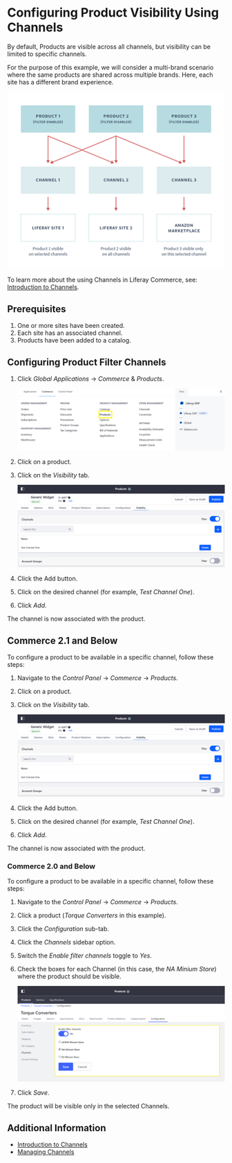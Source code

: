 # Configuring Product Visibility Using Channels

By default, Products are visible across all channels, but visibility can be limited to specific channels.

For the purpose of this example, we will consider a multi-brand scenario where the same products are shared across multiple brands. Here, each site has a different brand experience.

![Multiple products in the same catalog can be filtered to be sold on multiple channels.](./configuring-product-visibility-using-channels/images/01.png)

To learn more about the using Channels in Liferay Commerce, see: [Introduction to Channels](./introduction-to-channels.md).

## Prerequisites

1. One or more sites have been created.
1. Each site has an associated channel.
1. Products have been added to a catalog.

## Configuring Product Filter Channels

1. Click _Global Applications_ &rarr; _Commerce_ & _Products_.

    ![Navigate to Products.](./configuring-product-visibility-using-channels/images/04.png)

1. Click on a product.
1. Click on the _Visibility_ tab.

    ![Product visibility in 2.1](./configuring-product-visibility-using-channels/images/03.png)

1. Click the Add button.
1. Click on the desired channel (for example, _Test Channel One_).
1. Click _Add_.

The channel is now associated with the product.

## Commerce 2.1 and Below

To configure a product to be available in a specific channel, follow these steps:

1. Navigate to the _Control Panel_ → _Commerce_ → _Products_.
1. Click on a product.
1. Click on the _Visibility_ tab.

    ![Product visibility in 2.1](./configuring-product-visibility-using-channels/images/03.png)

1. Click the Add button.
1. Click on the desired channel (for example, _Test Channel One_).
1. Click _Add_.

The channel is now associated with the product.

### Commerce 2.0 and Below

To configure a product to be available in a specific channel, follow these steps:

1. Navigate to the _Control Panel_ → _Commerce_ → _Products_.
1. Click a product (_Torque Converters_ in this example).
1. Click the _Configuration_ sub-tab.
1. Click the _Channels_ sidebar option.
1. Switch the _Enable filter channels_ toggle to _Yes_.
1. Check the boxes for each Channel (in this case, the _NA Minium Store_) where the product should be visible.

    ![Product configuration](./configuring-product-visibility-using-channels/images/02.png)

1. Click _Save_.

The product will be visible only in the selected Channels.

## Additional Information

* [Introduction to Channels](./introduction-to-channels.md)
* [Managing Channels](./managing-channels.md)
